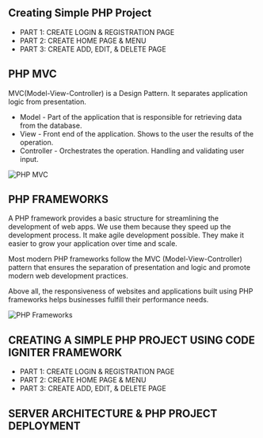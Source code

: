 ## Creating Simple PHP Project

- PART 1: CREATE LOGIN & REGISTRATION PAGE   
- PART 2: CREATE HOME PAGE & MENU
- PART 3: CREATE ADD, EDIT, & DELETE PAGE

## PHP MVC

MVC(Model-View-Controller) is a Design Pattern. It separates application logic from presentation.

- Model - Part of the application that is responsible for retrieving data from the database.
- View - Front end of the application. Shows to the user the results of the operation.
- Controller - Orchestrates the operation. Handling and validating user input.

![PHP MVC](https://helloacm.com/wp-content/uploads/2017/01/model-view-controller-mvc-explained.jpg)

## PHP FRAMEWORKS

A PHP framework provides a basic structure for streamlining the development of web apps. We use them because they speed up the development process. It make agile development possible. They make it easier to grow your application over time and scale.

Most modern PHP frameworks follow the MVC (Model-View-Controller) pattern that ensures the separation of presentation and logic and promote modern web development practices.

Above all, the responsiveness of websites and applications built using PHP frameworks helps businesses fulfill their performance needs.

![PHP Frameworks](http://www.seoessence.com/uploads/images/php_frameworks.png)


## CREATING A SIMPLE PHP PROJECT USING CODE IGNITER FRAMEWORK 

- PART 1: CREATE LOGIN & REGISTRATION PAGE
- PART 2: CREATE HOME PAGE & MENU 
- PART 3: CREATE ADD, EDIT, & DELETE PAGE

## SERVER ARCHITECTURE & PHP PROJECT DEPLOYMENT
